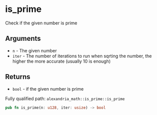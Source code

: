 # is_prime

Check if the given number is prime

## Arguments

- `n` - The given number
- `iter` - The number of iterations to run when sqrting the number, the higher the more accurate (usually 10 is enough)

## Returns

- `bool` - if the given number is prime

Fully qualified path: `alexandria_math::is_prime::is_prime`

```rust
pub fn is_prime(n: u128, iter: usize) -> bool
```
